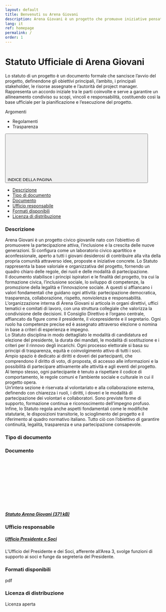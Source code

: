 ```yaml
---
layout: default
title: Benvenuti su Arena Giovani
description: Arena Giovani è un progetto che promuove iniziative pensate e gestite dai giovani, con l’obiettivo di sviluppare proposte che, dopo un processo di approvazione, vengono presentate al comune per essere realizzate.
lang: it
ref: homepage
permalink: /
order: 1
---
```

<main>
  <div class="container" id="main-container">
    <div class="row">
      <div class="col-lg-8 px-lg-4 py-lg-2" data-audio>
        <h1>Statuto Ufficiale di Arena Giovani</h1>
        <p>Lo statuto di un progetto è un documento formale che sancisce l’avvio del progetto, definendone gli obiettivi principali, l’ambito, i principali stakeholder, le risorse assegnate e l’autorità del project manager. Rappresenta un accordo iniziale tra le parti coinvolte e serve a garantire un allineamento condiviso su scopi, vincoli e responsabilità, costituendo così la base ufficiale per la pianificazione e l’esecuzione del progetto.</p>
      </div>
      <div class="col-lg-3 offset-lg-1">
        <div class="mt-4 mb-4">
          <span class="subtitle-small">Argomenti</span>
          <ul class="d-flex flex-wrap gap-1">
            <li><span class="chip-label">Regolamenti</span></li>
            <li><span class="chip-label">Trasparenza</span></li>
          </ul>
        </div>
      </div>
    </div>
  </div>
  <div class="container">
    <div class="row border-top border-light row-column-border row-column-menu-left">
      <aside class="col-lg-4">
        <div class="cmp-navscroll sticky-top" aria-labelledby="accordion-title-one">
          <nav class="navbar it-navscroll-wrapper navbar-expand-lg" aria-label="Indice della pagina" data-bs-navscroll>
            <div class="navbar-custom" id="navbarNavProgress">
              <div class="menu-wrapper">
                <div class="link-list-wrapper">
                  <div class="accordion">
                    <div class="accordion-item">
                      <span class="accordion-header" id="accordion-title-one">
                        <button class="accordion-button pb-10 px-3 text-uppercase" type="button" aria-controls="collapse-one"
                                aria-expanded="true" data-bs-toggle="collapse" data-bs-target="#collapse-one">
                          INDICE DELLA PAGINA
                          <svg class="icon icon-sm icon-primary align-top">
                            <use xlink:href="#it-expand"></use>
                          </svg>
                        </button>
                      </span>
                      <div class="progress">
                        <div class="progress-bar it-navscroll-progressbar" role="progressbar" style="width: 0%;"></div>
                      </div>
                      <div id="collapse-one" class="accordion-collapse collapse show" role="region" aria-labelledby="accordion-title-one">
                        <div class="accordion-body">
                          <ul class="link-list" data-element="page-index">
                            <li><a class="nav-link active" href="#descrizione"><span class="title-medium">Descrizione</span></a></li>
                            <li><a class="nav-link" href="#tipo_documento"><span class="title-medium">Tipo di documento</span></a></li>
                            <li><a class="nav-link" href="#documenti"><span class="title-medium">Documento</span></a></li>
                            <li><a class="nav-link" href="#ufficio_responsabile"><span class="title-medium">Ufficio responsabile</span></a></li>
                            <li><a class="nav-link" href="#formati"><span class="title-medium">Formati disponibili</span></a></li>
                            <li><a class="nav-link" href="#licenza"><span class="title-medium">Licenza di distribuzione</span></a></li>
                          </ul>
                        </div>
                      </div>
                    </div>
                  </div>
                </div>
              </div>
            </div>
          </nav>
        </div>
      </aside>
      <section class="col-lg-8 it-page-sections-container border-light" data-audio>
        <article id="descrizione" class="it-page-section anchor-offset">
          <h3>Descrizione</h3>
          <div class="richtext-wrapper lora">
            <p>
Arena Giovani è un progetto civico giovanile nato con l’obiettivo di promuovere la partecipazione attiva, l’inclusione e la crescita delle nuove generazioni. Si configura come un laboratorio civico apartitico e aconfessionale, aperto a tutti i giovani desiderosi di contribuire alla vita della propria comunità attraverso idee, proposte e iniziative concrete. Lo Statuto rappresenta la base valoriale e organizzativa del progetto, fornendo un quadro chiaro delle regole, dei ruoli e delle modalità di partecipazione.
<br>
Il documento stabilisce i principi ispiratori e le finalità del progetto, tra cui la formazione civica, l’inclusione sociale, lo sviluppo di competenze, la promozione della legalità e l’innovazione sociale. A questi si affiancano i valori fondamentali che guidano ogni attività: partecipazione democratica, trasparenza, collaborazione, rispetto, nonviolenza e responsabilità.
<br>
L’organizzazione interna di Arena Giovani si articola in organi direttivi, uffici tematici e comitati di lavoro, con una struttura collegiale che valorizza la condivisione delle decisioni. Il Consiglio Direttivo è l’organo centrale, affiancato da figure come il presidente, il vicepresidente e il segretario. Ogni ruolo ha competenze precise ed è assegnato attraverso elezione o nomina in base a criteri di esperienza e impegno.
<br>
Lo Statuto disciplina in modo dettagliato le modalità di candidatura ed elezione del presidente, la durata dei mandati, le modalità di sostituzione e i criteri per il rinnovo degli incarichi. Ogni processo elettorale si basa su principi di trasparenza, equità e coinvolgimento attivo di tutti i soci.
<br>
Ampio spazio è dedicato ai diritti e doveri dei partecipanti, che comprendono il diritto di voto, di proposta, di accesso alle informazioni e la possibilità di partecipare attivamente alle attività e agli eventi del progetto. Al tempo stesso, ogni partecipante è tenuto a rispettare il codice di comportamento, le regole comuni e l’ambiente sociale e culturale in cui il progetto opera.
<br>
Un’intera sezione è riservata al volontariato e alla collaborazione esterna, definendo con chiarezza i ruoli, i diritti, i doveri e le modalità di partecipazione dei volontari e collaboratori. Sono previste forme di supporto, formazione continua e riconoscimento dell’impegno profuso.
<br>
Infine, lo Statuto regola anche aspetti fondamentali come le modifiche statutarie, le disposizioni transitorie, lo scioglimento del progetto e il riferimento al quadro normativo italiano. Tutto ciò con l’obiettivo di garantire continuità, legalità, trasparenza e una partecipazione consapevole.            
            </p>
          </div>
        </article
        <article id="tipo_documento" class="it-page-section anchor-offset mt-5" data-audio>
          <h3>Tipo di documento</h3>
          <div class="richtext-wrapper lora">
            <a class="text-decoration-none" href="/"> </a>
          </div>
        </article>
        <article id="documenti" class="it-page-section anchor-offset mt-5" data-audio>
          <h3>Documento</h3>
          <div class="card card-teaser shadow-sm p-4s rounded border border-light flex-nowrap m-1">
            <svg class="icon"><use xlink:href="#it-clip"></use></svg>
            <div class="card-body">
              <h5 class="card-title">
                <a class="text-decoration-none" href="/assets/StatutoAG.pdf">Statuto Arena Giovani (371 kB)</a>
              </h5>
            </div>
          </div>
        </article>
        <article id="ufficio_responsabile" class="it-page-section anchor-offset mt-5" data-audio>
          <h3>Ufficio responsabile</h3>
          <div class="row">
            <div class="col-sm-6">
              <div class="card card-teaser card-teaser-info rounded p-3 m-1 bx-shadow-sm">
                <div class="card-body pe-3">
                  <h5 class="card-title fs-5 fw-semibold">
                    <a class="text-decoration-none" href="https://comune.arenagiovani.it/uffici/ufficio-presidente-e-soci">
                      Ufficio Presidente e Soci
                    </a>
                  </h5>
                  <div class="card-text"><p>L’Ufficio del Presidente e dei Soci, afferente all’Area 3, svolge funzioni di supporto ai soci e funge da segreteria del Presidente.</p></div>
                </div>
              </div>
            </div>
          </div>
        </article>
        <article id="formati" class="it-page-section anchor-offset mt-5" data-audio>
          <h3>Formati disponibili</h3>
          <div class="richtext-wrapper lora">
            <p>pdf</p>
          </div>
        </article>
        <article id="licenza" class="it-page-section anchor-offset mt-5" data-audio>
          <h3>Licenza di distribuzione</h3>
          <div class="richtext-wrapper lora">
            <p>Licenza aperta</p>
          </div>
        </article>
      </section>
    </div>
  </div>
</main>
